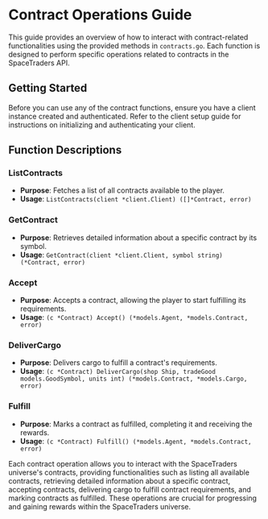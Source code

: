 # Contract Operations Guide

This guide provides an overview of how to interact with contract-related functionalities using the provided methods in `contracts.go`. Each function is designed to perform specific operations related to contracts in the SpaceTraders API.

## Getting Started

Before you can use any of the contract functions, ensure you have a client instance created and authenticated. Refer to the client setup guide for instructions on initializing and authenticating your client.

## Function Descriptions

### ListContracts

- **Purpose**: Fetches a list of all contracts available to the player.
- **Usage**: `ListContracts(client *client.Client) ([]*Contract, error)`

### GetContract

- **Purpose**: Retrieves detailed information about a specific contract by its symbol.
- **Usage**: `GetContract(client *client.Client, symbol string) (*Contract, error)`

### Accept

- **Purpose**: Accepts a contract, allowing the player to start fulfilling its requirements.
- **Usage**: `(c *Contract) Accept() (*models.Agent, *models.Contract, error)`

### DeliverCargo

- **Purpose**: Delivers cargo to fulfill a contract's requirements.
- **Usage**: `(c *Contract) DeliverCargo(shop Ship, tradeGood models.GoodSymbol, units int) (*models.Contract, *models.Cargo, error)`

### Fulfill

- **Purpose**: Marks a contract as fulfilled, completing it and receiving the rewards.
- **Usage**: `(c *Contract) Fulfill() (*models.Agent, *models.Contract, error)`

Each contract operation allows you to interact with the SpaceTraders universe's contracts, providing functionalities such as listing all available contracts, retrieving detailed information about a specific contract, accepting contracts, delivering cargo to fulfill contract requirements, and marking contracts as fulfilled. These operations are crucial for progressing and gaining rewards within the SpaceTraders universe.
